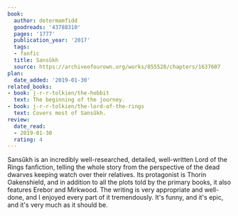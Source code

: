 ```yaml
---
book:
  author: determamfidd
  goodreads: '43788310'
  pages: '1777'
  publication_year: '2017'
  tags:
  - fanfic
  title: Sansûkh
  source: https://archiveofourown.org/works/855528/chapters/1637607
plan:
  date_added: '2019-01-30'
related_books:
- book: j-r-r-tolkien/the-hobbit
  text: The beginning of the journey.
- book: j-r-r-tolkien/the-lord-of-the-rings
  text: Covers most of Sansûkh.
review:
  date_read:
  - 2019-01-30
  rating: 4
---
```


Sansûkh is an incredibly well-researched, detailed, well-written Lord of the Rings fanfiction, telling the whole story
from the perspective of the dead dwarves keeping watch over their relatives. Its protagonist is Thorin Oakenshield, and
in addition to all the plots told by the primary books, it also features Erebor and Mirkwood. The writing is very
appropriate and well-done, and I enjoyed every part of it tremendously. It's funny, and it's epic, and it's very much as
it should be.
